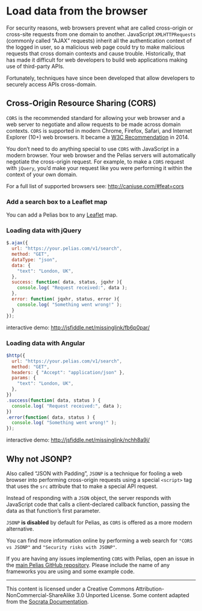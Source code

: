 # Load data from the browser

For security reasons, web browsers prevent what are called cross-origin or cross-site requests from one domain to another. JavaScript `XMLHTTPRequests` (commonly called “AJAX” requests) inherit all the authentication context of the logged in user, so a malicious web page could try to make malicious requests that cross domain contexts and cause trouble. Historically, that has made it difficult for web developers to build web applications making use of third-party APIs.

Fortunately, techniques have since been developed that allow developers to securely access APIs cross-domain.

## Cross-Origin Resource Sharing (CORS)

`CORS` is the recommended standard for allowing your web browser and a web server to negotiate and allow requests to be made across domain contexts. `CORS` is supported in modern Chrome, Firefox, Safari, and Internet Explorer (10+) web browsers. It became a [W3C Recommendation](https://www.w3.org/TR/cors/) in 2014.

You don’t need to do anything special to use `CORS` with JavaScript in a modern browser. Your web browser and the Pelias servers will automatically negotiate the cross-origin request. For example, to make a `CORS` request with `jQuery`, you’d make your request like you were performing it within the context of your own domain.

For a full list of supported browsers see: http://caniuse.com/#feat=cors

### Add a search box to a Leaflet map

You can add a Pelias box to any [Leaflet](http://leafletjs.com/) map.

### Loading data with jQuery

```javascript
$.ajax({
  url: "https://your.pelias.com/v1/search",
  method: "GET",
  dataType: "json",
  data: {
    "text": "London, UK",
  },
  success: function( data, status, jqxhr ){
    console.log( "Request received:", data );
  },
  error: function( jqxhr, status, error ){
    console.log( "Something went wrong!" );
  }
});
```

interactive demo: http://jsfiddle.net/missinglink/fb6p0par/

### Loading data with Angular

```javascript
$http({
  url: "https://your.pelias.com/v1/search",
  method: "GET",
  headers: { "Accept": "application/json" },
  params: {
    "text": "London, UK",
  },
})
.success(function( data, status ) {
  console.log( "Request received:", data );
})
.error(function( data, status ) {
  console.log( "Something went wrong!" );
});
```

interactive demo: http://jsfiddle.net/missinglink/nchh8a9j/

## Why not JSONP?

Also called “JSON with Padding”, `JSONP` is a technique for fooling a web browser into performing cross-origin requests using a special `<script>` tag that uses the `src` attribute that to make a special API request.

Instead of responding with a `JSON` object, the server responds with JavaScript code that calls a client-declared callback function, passing the data as that function’s first parameter.

`JSONP` **is disabled** by default for Pelias, as `CORS` is offered as a more modern alternative.

You can find more information online by performing a web search for `"CORS vs JSONP"` and `"Security risks with JSONP"`.

If you are having any issues implementing `CORS` with Pelias, open an issue in the [main Pelias GitHub repository](https://github.com/pelias/pelias/issues). Please include the name of any frameworks you are using and some example code.

---

This content is licensed under a Creative Commons Attribution-NonCommercial-ShareAlike 3.0 Unported License. Some content adapted from the [Socrata Documentation](http://dev.socrata.com/docs/cors-and-jsonp.html).
